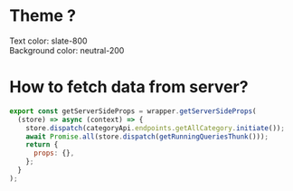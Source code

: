 # Theme ?
Text color: slate-800 <br />
Background color: neutral-200

# How to fetch data from server?
```javascript
export const getServerSideProps = wrapper.getServerSideProps(
  (store) => async (context) => {
    store.dispatch(categoryApi.endpoints.getAllCategory.initiate());
    await Promise.all(store.dispatch(getRunningQueriesThunk()));
    return {
      props: {},
    };
  }
);
```